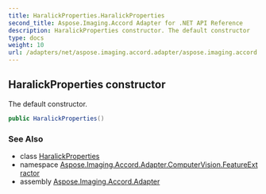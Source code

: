 ```yaml
---
title: HaralickProperties.HaralickProperties
second_title: Aspose.Imaging.Accord Adapter for .NET API Reference
description: HaralickProperties constructor. The default constructor
type: docs
weight: 10
url: /adapters/net/aspose.imaging.accord.adapter/aspose.imaging.accord.adapter.computervision.featureextractor/haralickproperties/haralickproperties/
---
```

## HaralickProperties constructor

The default constructor.

```csharp
public HaralickProperties()
```

### See Also

* class [HaralickProperties](../)
* namespace [Aspose.Imaging.Accord.Adapter.ComputerVision.FeatureExtractor](../../../aspose.imaging.accord.adapter.computervision.featureextractor/)
* assembly [Aspose.Imaging.Accord.Adapter](../../../)


